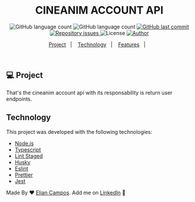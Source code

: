 <h1 align="center">
  CINEANIM ACCOUNT API
</h1>

<p align="center">
  <img alt="GitHub language count" src="https://img.shields.io/github/languages/count/lyandeveloper/Cineanim-Account-API">
  
  <img alt="GitHub language count" src="https://img.shields.io/github/languages/top/lyandeveloper/Cineanim-Account-API">

  <a href="https://github.com/lyandeveloper/Cineanim-Account-API/commits/master">
    <img alt="GitHub last commit" src="https://img.shields.io/github/last-commit/lyandeveloper/Cineanim-Account-API">
  </a>

  <a href="https://github.com/lyandeveloper/Cineanim-Account-API/issues">
    <img alt="Repository issues" src="https://img.shields.io/github/issues/lyandeveloper/Cineanim-Account-API">
  </a>

  <img alt="License" src="https://img.shields.io/badge/license-MIT-brightgreen">
  
  <a href="https://github.com/lyandeveloper/">
    <img alt="Author" src="https://img.shields.io/badge/author-Elian%20Campos-blue">
  </a>
</p> 

<p align="center">
  <a href="#-project">Project</a>&nbsp;&nbsp;&nbsp;|&nbsp;&nbsp;&nbsp;
  <a href="#technology">Technology</a>&nbsp;&nbsp;&nbsp;|&nbsp;&nbsp;&nbsp; 
  <a href="#features">Features</a>&nbsp;&nbsp;&nbsp;|&nbsp;&nbsp;&nbsp;  
</p>

<br>

## 💻 Project

That's the cineanim account api with its responsability is return user endpoints.<br>

## Technology

This project was developed with the following technologies:

- [Node.js](https://nodejs.org/en/)
- [Typescript](https://www.typescriptlang.org/)
- [Lint Staged](https://github.com/okonet/lint-staged)
- [Husky](https://typicode.github.io/husky/#/)
- [Eslint](https://eslint.org/)
- [Prettier](https://prettier.io/)
- [Jest](https://jestjs.io/pt-BR/)


Made By ♥ [Elian Campos](https://github.com/lyandeveloper). Add me on [LinkedIn](https://www.linkedin.com/in/elian-campos/) :wave:
